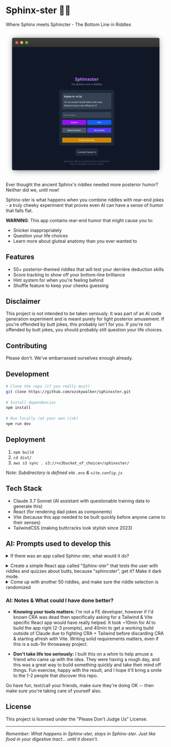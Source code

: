 # Sphinx-ster 🧠🍑

Where Sphinx meets Sphincter - The Bottom Line in Riddles

[![Screenshot](img/index_screenshot.png)](https://lwalker.me/sphinxster/index.html)

Ever thought the ancient Sphinx's riddles needed more posterior humor? Neither did we, until now! 

Sphinx-ster is what happens when you combine riddles with rear-end jokes - a truly cheeky experiment that proves even AI can have a sense of humor that falls flat.

**WARNING**: This app contains rear-end humor that might cause you to:
- Snicker inappropriately
- Question your life choices
- Learn more about gluteal anatomy than you ever wanted to

## Features

- 50+ posterior-themed riddles that will test your derrière deduction skills
- Score tracking to show off your bottom-line brilliance
- Hint system for when you're feeling behind
- Shuffle feature to keep your cheeks guessing

## Disclaimer

This project is not intended to be taken seriously. It was part of an AI code generation experiment and is meant purely for light posterior amusement. If you're offended by butt jokes, this probably isn't for you. If you're not offended by butt jokes, you should probably still question your life choices.

## Contributing

Please don't. We've embarrassed ourselves enough already.

## Development

```bash
# Clone the repo (if you really must)
git clone https://github.com/ozskywalker/sphinxster.git

# Install dependencies
npm install

# Run locally (at your own risk)
npm run dev
```

## Deployment

1. `npm build`
2. `cd dist/`
3. `aws s3 sync . s3://<s3bucket_of_choice>/sphinxster/`

*Note: Subdirectory is defined via `.env` & `vite.config.js`*

## Tech Stack

- Claude 3.7 Sonnet (AI assistant with questionable training data to generate this)
- React (for rendering dad jokes as components)
- Vite (because this app needed to be built quickly before anyone came to their senses)
- TailwindCSS (making buttcracks look stylish since 2023)

## AI: Prompts used to develop this

<details>
<summary>If there was an app called Sphinx-ster, what would it do?</summary>
<pre>
Based on the name "Sphinx-ster," I'd imagine it would be an application that combines the mysterious, enigmatic qualities of the Sphinx (the mythological creature known for asking riddles) with a modern social or utility platform. My best guess is that Sphinx-ster would be an app that generates and manages riddles, puzzles, or brain teasers. It might:

- Create personalized riddles based on difficulty preferences
- Allow users to challenge friends with custom-made puzzles
- Track solving statistics and maintain leaderboards
- Provide hints for particularly difficult challenges
- Feature themed puzzle collections (historical, mathematical, linguistic)

The "-ster" suffix suggests a social or community element, similar to how it's used in platforms like Napster (music sharing) or Friendster (early social networking). So Sphinx-ster might include features for sharing riddles with friends, competing in puzzle-solving tournaments, or collaboratively working on complex puzzles.

Would you like me to explore any particular aspect of this hypothetical app in more detail?
</pre></details>


<details>
<summary>Create a simple React app called "Sphinx-ster" that tests the user with riddles and quizzes about butts, because "sphincster", get it? Make it dark mode.</summary>
<pre>
I've created a dark-themed React app called "Sphinx-ster" that features riddles and quizzes with a humorous posterior theme. The app includes:

A purple and dark gray color scheme for the dark mode aesthetic
Six butt-themed riddles with answers and hints
A scoring system to track correct answers
Features to reveal answers, get hints, and navigate between riddles
Feedback messages that respond to user answers

The app name "Sphinx-ster" works perfectly with the pun on "sphincter" while maintaining the riddle-asking theme of the mythical Sphinx.
You can interact with the app by:

Typing your answers in the input field
Clicking "Submit" to check your answer
Using "Hint" when you're stuck
Clicking "Reveal Answer" if you give up
Moving to the next riddle with the "Next Riddle" button

The app keeps track of your score as you progress through the riddles. Would you like me to make any adjustments to the design or functionality?
</pre>
</details>


<details>
<summary>Come up with another 50 riddles, and make sure the riddle selection is randomized</summary>
<pre>
I'll update the Sphinxster app with 50 more butt-themed riddles and make sure the selection is randomized. Here's the updated component:

I've completely updated the Sphinxster app with 50+ butt-themed riddles and implemented randomization. Here are the key changes:

Added 50 creative and humorous butt-themed riddles (for a total of 56)
Implemented randomization in two ways:

On initial load, all riddles are shuffled using the sort(() => 0.5 - Math.random()) method
Added a "Shuffle All Riddles" button that lets users re-randomize the order at any time


Made some UI improvements:

- Added a counter showing which riddle number you're on out of the total
- Color-coded feedback messages (green for correct, red for incorrect, blue for hints)
- Made the hint system more visible
- Added loading state for when the riddles are being initialized

The randomization works by:

1. Storing all riddles in an allRiddles array
2. Creating a shuffled copy in availableRiddles state
3. Tracking the current position with riddleIndex
4. Using modulo arithmetic (riddleIndex % availableRiddles.length) to cycle through all riddles

This approach ensures you'll see all riddles before any repeats, and the shuffle button gives you a completely new random order whenever you want.
</pre>
</details>

### AI: Notes & What could I have done better?

- **Knowing your tools matters:** I'm not a FE developer, however if I'd known CRA was dead then specifically asking for a Tailwind & Vite specific React app would have really helped. It took ~10min for AI to build the app right (2-3 prompts), and 40min to get a working build outside of Claude due to fighting CRA + Tailwind before discarding CRA & starting afresh with Vite. Writing solid requirements matters, even if this is a sub-1hr throwaway project.

- **Don't take life too seriously:** I built this on a whim to help amuse a friend who came up with the idea. They were having a rough day, and this was a great way to build something quickly and take their mind off things. Fun exercise, happy with the result, and I hope it'll bring a smile to the 1-2 people that discover this repo.

Go have fun, text/call your friends, make sure they're doing OK -- then make sure you're taking care of yourself also.

## License

This project is licensed under the "Please Don't Judge Us" License.

---

*Remember: What happens in Sphinx-ster, stays in Sphinx-ster. Just like food in your digestive tract... until it doesn't.*
